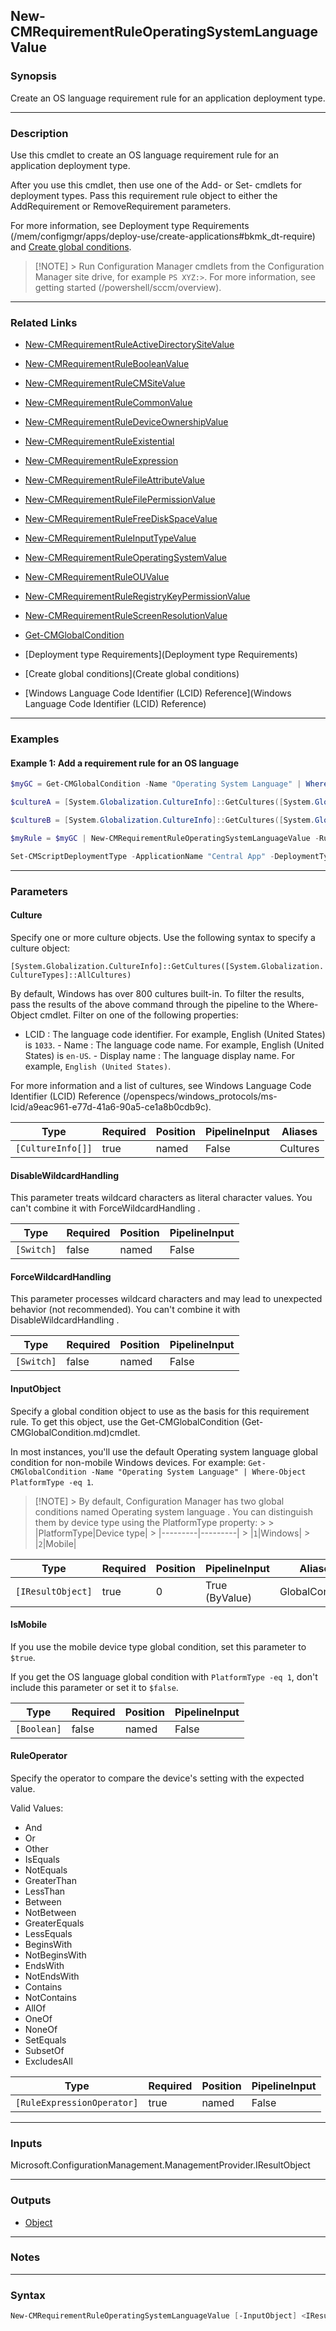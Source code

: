 New-CMRequirementRuleOperatingSystemLanguageValue
-------------------------------------------------




### Synopsis
Create an OS language requirement rule for an application deployment type.



---


### Description

Use this cmdlet to create an OS language requirement rule for an application deployment type.



After you use this cmdlet, then use one of the Add- or Set- cmdlets for deployment types. Pass this requirement rule object to either the AddRequirement or RemoveRequirement parameters.



For more information, see Deployment type Requirements (/mem/configmgr/apps/deploy-use/create-applications#bkmk_dt-require) and [Create global conditions](/mem/configmgr/apps/deploy-use/create-global-conditions).



> [!NOTE] > Run Configuration Manager cmdlets from the Configuration Manager site drive, for example `PS XYZ:>`. For more information, see getting started (/powershell/sccm/overview).



---


### Related Links
* [New-CMRequirementRuleActiveDirectorySiteValue](New-CMRequirementRuleActiveDirectorySiteValue)



* [New-CMRequirementRuleBooleanValue](New-CMRequirementRuleBooleanValue)



* [New-CMRequirementRuleCMSiteValue](New-CMRequirementRuleCMSiteValue)



* [New-CMRequirementRuleCommonValue](New-CMRequirementRuleCommonValue)



* [New-CMRequirementRuleDeviceOwnershipValue](New-CMRequirementRuleDeviceOwnershipValue)



* [New-CMRequirementRuleExistential](New-CMRequirementRuleExistential)



* [New-CMRequirementRuleExpression](New-CMRequirementRuleExpression)



* [New-CMRequirementRuleFileAttributeValue](New-CMRequirementRuleFileAttributeValue)



* [New-CMRequirementRuleFilePermissionValue](New-CMRequirementRuleFilePermissionValue)



* [New-CMRequirementRuleFreeDiskSpaceValue](New-CMRequirementRuleFreeDiskSpaceValue)



* [New-CMRequirementRuleInputTypeValue](New-CMRequirementRuleInputTypeValue)



* [New-CMRequirementRuleOperatingSystemValue](New-CMRequirementRuleOperatingSystemValue)



* [New-CMRequirementRuleOUValue](New-CMRequirementRuleOUValue)



* [New-CMRequirementRuleRegistryKeyPermissionValue](New-CMRequirementRuleRegistryKeyPermissionValue)



* [New-CMRequirementRuleScreenResolutionValue](New-CMRequirementRuleScreenResolutionValue)



* [Get-CMGlobalCondition](Get-CMGlobalCondition)



* [Deployment type Requirements](Deployment type Requirements)



* [Create global conditions](Create global conditions)



* [Windows Language Code Identifier (LCID) Reference](Windows Language Code Identifier (LCID) Reference)





---


### Examples
#### Example 1: Add a requirement rule for an OS language
```PowerShell
$myGC = Get-CMGlobalCondition -Name "Operating System Language" | Where-Object PlatformType -eq 1

$cultureA = [System.Globalization.CultureInfo]::GetCultures([System.Globalization.CultureTypes]::AllCultures) | Where-Object Name -eq "ga-IE"

$cultureB = [System.Globalization.CultureInfo]::GetCultures([System.Globalization.CultureTypes]::AllCultures) | Where-Object Name -eq "hu-HU"

$myRule = $myGC | New-CMRequirementRuleOperatingSystemLanguageValue -RuleOperator OneOf -Culture $cultureA,$cultureB -IsMobile $False

Set-CMScriptDeploymentType -ApplicationName "Central App" -DeploymentTypeName "Install" -AddRequirement $myRule
```



---


### Parameters
#### **Culture**

Specify one or more culture objects. Use the following syntax to specify a culture object:


`[System.Globalization.CultureInfo]::GetCultures([System.Globalization.CultureTypes]::AllCultures)`


By default, Windows has over 800 cultures built-in. To filter the results, pass the results of the above command through the pipeline to the Where-Object cmdlet. Filter on one of the following properties:


* LCID : The language code identifier. For example, English (United States) is `1033`. - Name : The language code name. For example, English (United States) is `en-US`. - Display name : The language display name. For example, `English (United States)`.


For more information and a list of cultures, see Windows Language Code Identifier (LCID) Reference (/openspecs/windows_protocols/ms-lcid/a9eac961-e77d-41a6-90a5-ce1a8b0cdb9c).






|Type             |Required|Position|PipelineInput|Aliases |
|-----------------|--------|--------|-------------|--------|
|`[CultureInfo[]]`|true    |named   |False        |Cultures|



#### **DisableWildcardHandling**

This parameter treats wildcard characters as literal character values. You can't combine it with ForceWildcardHandling .






|Type      |Required|Position|PipelineInput|
|----------|--------|--------|-------------|
|`[Switch]`|false   |named   |False        |



#### **ForceWildcardHandling**

This parameter processes wildcard characters and may lead to unexpected behavior (not recommended). You can't combine it with DisableWildcardHandling .






|Type      |Required|Position|PipelineInput|
|----------|--------|--------|-------------|
|`[Switch]`|false   |named   |False        |



#### **InputObject**

Specify a global condition object to use as the basis for this requirement rule. To get this object, use the Get-CMGlobalCondition (Get-CMGlobalCondition.md)cmdlet.


In most instances, you'll use the default Operating system language global condition for non-mobile Windows devices. For example: `Get-CMGlobalCondition -Name "Operating System Language" | Where-Object PlatformType -eq 1`.


> [!NOTE] > By default, Configuration Manager has two global conditions named Operating system language . You can distinguish them by device type using the PlatformType property: > > |PlatformType|Device type| > |---------|---------| > |`1`|Windows| > |`2`|Mobile|






|Type             |Required|Position|PipelineInput |Aliases        |
|-----------------|--------|--------|--------------|---------------|
|`[IResultObject]`|true    |0       |True (ByValue)|GlobalCondition|



#### **IsMobile**

If you use the mobile device type global condition, set this parameter to `$true`.


If you get the OS language global condition with `PlatformType -eq 1`, don't include this parameter or set it to `$false`.






|Type       |Required|Position|PipelineInput|
|-----------|--------|--------|-------------|
|`[Boolean]`|false   |named   |False        |



#### **RuleOperator**

Specify the operator to compare the device's setting with the expected value.



Valid Values:

* And
* Or
* Other
* IsEquals
* NotEquals
* GreaterThan
* LessThan
* Between
* NotBetween
* GreaterEquals
* LessEquals
* BeginsWith
* NotBeginsWith
* EndsWith
* NotEndsWith
* Contains
* NotContains
* AllOf
* OneOf
* NoneOf
* SetEquals
* SubsetOf
* ExcludesAll






|Type                      |Required|Position|PipelineInput|
|--------------------------|--------|--------|-------------|
|`[RuleExpressionOperator]`|true    |named   |False        |





---


### Inputs
Microsoft.ConfigurationManagement.ManagementProvider.IResultObject





---


### Outputs
* [Object](https://learn.microsoft.com/en-us/dotnet/api/System.Object)






---


### Notes




---


### Syntax
```PowerShell
New-CMRequirementRuleOperatingSystemLanguageValue [-InputObject] <IResultObject> -Culture <CultureInfo[]> [-DisableWildcardHandling] [-ForceWildcardHandling] [-IsMobile <Boolean>] -RuleOperator {OneOf | NoneOf} [<CommonParameters>]
```
